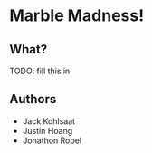 # Marble Madness!

## What?

TODO: fill this in

## Authors

- Jack Kohlsaat
- Justin Hoang
- Jonathon Robel
